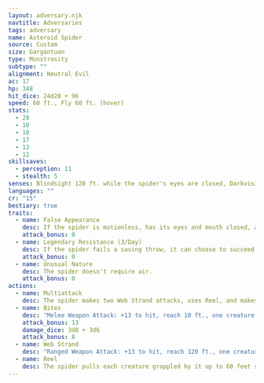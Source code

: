 ```yaml
---
layout: adversary.njk
navtitle: Adversaries
tags: adversary
name: Asteroid Spider
source: Custom
size: Gargantuan
type: Monstrosity
subtype: ""
alignment: Neutral Evil
ac: 17
hp: 348
hit_dice: 24d20 + 96
speed: 60 ft., Fly 60 ft. (hover)
stats:
  - 28
  - 10
  - 18
  - 17
  - 13
  - 12
skillsaves:
  - perception: 11
  - stealth: 5
senses: Blindsight 120 ft. while the spider's eyes are closed, Darkvision 120 ft., Passive Perception 21
languages: ""
cr: "15"
bestiary: true
traits:
  - name: False Appearance
    desc: If the spider is motionless, has its eyes and mouth closed, and has its legs wrapped around its body at the start of combat, it has advantage on its initiative roll. Moreover, if a creature hasn't observed the spider move or act, that creature must succeed on a DC 18 Intelligence (Investigation) check to discern that the spider is anything other than an asteroid.
    attack_bonus: 0
  - name: Legendary Resistance (3/Day)
    desc: If the spider fails a saving throw, it can choose to succeed instead.
    attack_bonus: 0
  - name: Unusual Nature
    desc: The spider doesn't require air.
    attack_bonus: 0
actions:
  - name: Multiattack
    desc: The spider makes two Web Strand attacks, uses Reel, and makes two Bite attacks.
  - name: Bites
    desc: "Melee Weapon Attack: +13 to hit, reach 10 ft., one creature in the swarm's space. Hit: 21 (3d8+8) piercing damage plus 10 (3d6) acid damage."
    attack_bonus: 13
    damage_dice: 3d8 + 3d6
    attack_bonus: 8
  - name: Web Strand
    desc: "Ranged Weapon Attack: +13 to hit, reach 120 ft., one creature. Hit: The target is grappled (escape DC 18). The web strand can be attacked and destroyed (AC 12; 20 hit points; vulnerability to fire damage; immunity to bludgeoning, poison, and psychic damage). The spider can grapple up to six creatures at a time using its web strands."
  - name: Reel
    desc: The spider pulls each creature grappled by it up to 60 feet straight toward itself.
---
```




